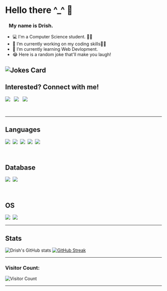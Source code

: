 # Hello there ^_^ 👋


###  &nbsp;&nbsp;&nbsp;My name is Drish.
- 💻 I'm a Computer Science student. 👨‍🎓
- 🔭 I’m currently working on my coding skills👨‍💻
- 🌱 I’m currently learning Web Devlopment. 
- 😂 Here is a random joke that'll make you laugh!

![Jokes Card](https://readme-jokes-8hatq8hxf.vercel.app/api?theme=watermelon&borderColor=%23D6DEEB&bgColor=%23011627)
---

## Interested? Connect with me!

[<img src="https://img.shields.io/badge/Twitter-1DA1F2?style=for-the-badge&logo=twitter&logoColor=white"/>][twitter]
&nbsp;
[<img src="https://img.shields.io/badge/LinkedIn-0077B5?style=for-the-badge&logo=linkedin&logoColor=white"/>][linkedin]
&nbsp;
[<img src="https://img.shields.io/badge/Instagram-E4405F?style=for-the-badge&logo=instagram&logoColor=white"/>][instagram]

<br/>

---

## Languages

<img src="https://img.shields.io/badge/Python-3776AB?style=for-the-badge&logo=python&logoColor=white" />&nbsp;
<img src="https://img.shields.io/badge/HTML5-E34F26?style=for-the-badge&logo=html5&logoColor=white" />&nbsp;
<img src="https://img.shields.io/badge/CSS3-1572B6?style=for-the-badge&logo=css3&logoColor=white" />&nbsp;
<img src="https://img.shields.io/badge/JavaScript-323330?style=for-the-badge&logo=javascript&logoColor=F7DF1E" />&nbsp;
<img src="https://img.shields.io/badge/C-00599C?style=for-the-badge&logo=c&logoColor=white" />&nbsp;

<br/>

## Database

<img src="https://img.shields.io/badge/MySQL-00000F?style=for-the-badge&logo=mysql&logoColor=white" />&nbsp;
<img src="https://img.shields.io/badge/MongoDB-4EA94B?style=for-the-badge&logo=mongodb&logoColor=white" />&nbsp;


<br/>

## OS

<img src="https://img.shields.io/badge/Windows-0078D6?style=for-the-badge&logo=windows&logoColor=white" />&nbsp;
<img src="https://img.shields.io/badge/Linux-FCC624?style=for-the-badge&logo=linux&logoColor=black" />&nbsp;
<br/>

---

## Stats

![Drish's GitHub stats](https://github-readme-stats.vercel.app/api?username=Drish-xD&show_icons=true&theme=nightowl) 
[![GitHub Streak](http://github-readme-streak-stats.herokuapp.com?user=Drish-xD&theme=nightowl)](https://git.io/streak-stats)

---

### Visitor Count:
![Visitor Count](https://profile-counter.glitch.me/drish-xd/count.svg)

---

[website]: https://drish-xd.is-a.dev/
[twitter]: https://twitter.com/Drish_xD
[instagram]: https://instagram.com/drish_xd
[linkedin]: https://www.linkedin.com/in/drish-xd/
